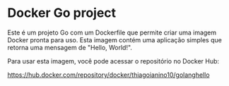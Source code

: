 # Docker Go project
Este é um projeto Go com um Dockerfile que permite criar uma imagem Docker pronta para uso. Esta imagem contém uma aplicação simples que retorna uma mensagem de "Hello, World!".

Para usar esta imagem, você pode acessar o repositório no Docker Hub:

https://hub.docker.com/repository/docker/thiagoianino10/golanghello
